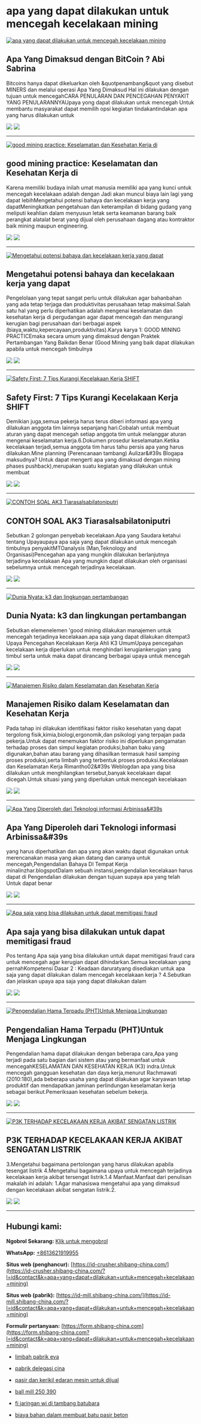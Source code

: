 # apa yang dapat dilakukan untuk mencegah kecelakaan mining

<a href="https://swt.shibang-china.com/?l=id&img&k=apa+yang+dapat+dilakukan+untuk+mencegah+kecelakaan+mining" target="_blank">![apa yang dapat dilakukan untuk mencegah kecelakaan mining](http://static.shibang-china.com/all-800x300/4.jpg)</a>

## Apa Yang Dimaksud dengan BitCoin ? Abi Sabrina
Bitcoins hanya dapat dikeluarkan oleh &quotpenambang&quot yang disebut MINERS dan melalui operasi Apa Yang Dimaksud Hal ini dilakukan dengan tujuan untuk mencegahCARA PENULARAN DAN PENCEGAHAN PENYAKIT YANG PENULARANNYAUpaya yong dapat dilakukan untuk mencegah Untuk membantu masyarakat dapat memilih opsi kegiatan tindakantindakan apa yang harus dilakukan untuk


<a href="https://whatsapp.shibangsoft.com/WhatsApp.php" target="_blank" title="WhatsApp">![](http://static.shibang-china.com/icon/whatsapp.png)</a> <a href="https://swt.shibang-china.com/?l=id&icon&k=apa+yang+dapat+dilakukan+untuk+mencegah+kecelakaan+mining" target="_blank">![](http://static.shibang-china.com/icon/chat-id.png)</a>

---

<a href="https://swt.shibang-china.com/?l=id&img&k=apa+yang+dapat+dilakukan+untuk+mencegah+kecelakaan+mining" target="_blank">![good mining practice: Keselamatan dan Kesehatan Kerja di](http://static.shibang-china.com/all-800x300/913.jpg)</a>

## good mining practice: Keselamatan dan Kesehatan Kerja di
Karena memiliki budaya inilah umat manusia memiliki apa yang kunci untuk mencegah kecelakaan adalah dengan Jadi akan muncul biaya lain lagi yang dapat lebihMengetahui potensi bahaya dan kecelakaan kerja yang dapatMeningkatkan pengetahuan dan keterampilan di bidang gudang yang meliputi keahlian dalam menyusun letak serta keamanan barang baik perangkat alatalat berat yang dijual oleh perusahaan dagang atau kontraktor baik mining maupun engineering.


<a href="https://whatsapp.shibangsoft.com/WhatsApp.php" target="_blank" title="WhatsApp">![](http://static.shibang-china.com/icon/whatsapp.png)</a> <a href="https://swt.shibang-china.com/?l=id&icon&k=apa+yang+dapat+dilakukan+untuk+mencegah+kecelakaan+mining" target="_blank">![](http://static.shibang-china.com/icon/chat-id.png)</a>

---

<a href="https://swt.shibang-china.com/?l=id&img&k=apa+yang+dapat+dilakukan+untuk+mencegah+kecelakaan+mining" target="_blank">![Mengetahui potensi bahaya dan kecelakaan kerja yang dapat](http://static.shibang-china.com/all-800x300/1264.jpg)</a>

## Mengetahui potensi bahaya dan kecelakaan kerja yang dapat
Pengelolaan yang tepat sangat perlu untuk dilakukan agar bahanbahan yang ada tetap terjaga dan produktivitas perusahaan tetap maksimal.Salah satu hal yang perlu diperhatikan adalah mengenai keselamatan dan kesehatan kerja di pergudangan agar dapat mencegah dan mengurangi kerugian bagi perusahaan dari berbagai aspek (biaya,waktu,kepercayaan,produktivitas).Karya karya 1: GOOD MINING PRACTICEmaka secara umum yang dimaksud dengan Praktek Pertambangan Yang Baikdan Benar (Good Mining yang baik dapat dilakukan apabila untuk mencegah timbulnya


<a href="https://whatsapp.shibangsoft.com/WhatsApp.php" target="_blank" title="WhatsApp">![](http://static.shibang-china.com/icon/whatsapp.png)</a> <a href="https://swt.shibang-china.com/?l=id&icon&k=apa+yang+dapat+dilakukan+untuk+mencegah+kecelakaan+mining" target="_blank">![](http://static.shibang-china.com/icon/chat-id.png)</a>

---

<a href="https://swt.shibang-china.com/?l=id&img&k=apa+yang+dapat+dilakukan+untuk+mencegah+kecelakaan+mining" target="_blank">![Safety First: 7 Tips Kurangi Kecelakaan Kerja SHIFT](http://static.shibang-china.com/all-800x300/1061.jpg)</a>

## Safety First: 7 Tips Kurangi Kecelakaan Kerja SHIFT
Demikian juga,semua pekerja harus terus diberi informasi apa yang dilakukan anggota tim lainnya sepanjang hari.Cobalah untuk membuat aturan yang dapat mencegah setiap anggota tim untuk melanggar aturan mengenai keselamatan kerja.6.Dokumen prosedur keselamatan.Ketika kecelakaan terjadi,semua anggota tim harus tahu persis apa yang harus dilakukan.Mine planning (Perencanaan tambang) Aulizar&#39s Blogapa maksudnya? Untuk dapat mengerti apa yang dimaksud dengan mining phases pushback),merupakan suatu kegiatan yang dilakukan untuk membuat


<a href="https://whatsapp.shibangsoft.com/WhatsApp.php" target="_blank" title="WhatsApp">![](http://static.shibang-china.com/icon/whatsapp.png)</a> <a href="https://swt.shibang-china.com/?l=id&icon&k=apa+yang+dapat+dilakukan+untuk+mencegah+kecelakaan+mining" target="_blank">![](http://static.shibang-china.com/icon/chat-id.png)</a>

---

<a href="https://swt.shibang-china.com/?l=id&img&k=apa+yang+dapat+dilakukan+untuk+mencegah+kecelakaan+mining" target="_blank">![CONTOH SOAL AK3 Tiarasalsabilatoniputri](http://static.shibang-china.com/all-800x300/1518.jpg)</a>

## CONTOH SOAL AK3 Tiarasalsabilatoniputri
Sebutkan 2 golongan penyebab kecelakaan.Apa yang Saudara ketahui tentang Upayaupaya apa saja yang dapat dilakukan untuk mencegah timbulnya penyakitMTOanalysis (Man,Teknology and Organisasi)Pencegahan apa yang mungkin dilakukan berlanjutnya terjadinya kecelakaan Apa yang mungkin dapat dilakukan oleh organisasi sebelumnya untuk mencegah terjadinya kecelakaan.


<a href="https://whatsapp.shibangsoft.com/WhatsApp.php" target="_blank" title="WhatsApp">![](http://static.shibang-china.com/icon/whatsapp.png)</a> <a href="https://swt.shibang-china.com/?l=id&icon&k=apa+yang+dapat+dilakukan+untuk+mencegah+kecelakaan+mining" target="_blank">![](http://static.shibang-china.com/icon/chat-id.png)</a>

---

<a href="https://swt.shibang-china.com/?l=id&img&k=apa+yang+dapat+dilakukan+untuk+mencegah+kecelakaan+mining" target="_blank">![Dunia Nyata: k3 dan lingkungan pertambangan](http://static.shibang-china.com/all-800x300/30.jpg)</a>

## Dunia Nyata: k3 dan lingkungan pertambangan
Sebutkan elemenelemen 'good mining dilakukan manajemen untuk mencegah terjadinya kecelakaan.apa saja yang dapat dilakukan ditempat3 Upaya Pencegahan Kecelakaan Kerja Ahli K3 UmumUpaya pencegahan kecelakaan kerja diperlukan untuk menghindari kerugiankerugian yang timbul serta untuk maka dapat dirancang berbagai upaya untuk mencegah


<a href="https://whatsapp.shibangsoft.com/WhatsApp.php" target="_blank" title="WhatsApp">![](http://static.shibang-china.com/icon/whatsapp.png)</a> <a href="https://swt.shibang-china.com/?l=id&icon&k=apa+yang+dapat+dilakukan+untuk+mencegah+kecelakaan+mining" target="_blank">![](http://static.shibang-china.com/icon/chat-id.png)</a>

---

<a href="https://swt.shibang-china.com/?l=id&img&k=apa+yang+dapat+dilakukan+untuk+mencegah+kecelakaan+mining" target="_blank">![Manajemen Risiko dalam Keselamatan dan Kesehatan Kerja](http://static.shibang-china.com/all-800x300/790.jpg)</a>

## Manajemen Risiko dalam Keselamatan dan Kesehatan Kerja
Pada tahap ini dilakukan identifikasi faktor risiko kesehatan yang dapat tergolong fisik,kimia,biologi,ergonomik,dan psikologi yang terpajan pada pekerja.Untuk dapat menemukan faktor risiko ini diperlukan pengamatan terhadap proses dan simpul kegiatan produksi,bahan baku yang digunakan,bahan atau barang yang dihasilkan termasuk hasil samping proses produksi,serta limbah yang terbentuk proses produksi.Kecelakaan dan Keselamatan Kerja Rimantho02&#39s Weblogdan apa yang bisa dilakukan untuk menghilangkan tersebut,banyak kecelakaan dapat dicegah.Untuk situasi yang yang diperlukan untuk mencegah kecelakaan


<a href="https://whatsapp.shibangsoft.com/WhatsApp.php" target="_blank" title="WhatsApp">![](http://static.shibang-china.com/icon/whatsapp.png)</a> <a href="https://swt.shibang-china.com/?l=id&icon&k=apa+yang+dapat+dilakukan+untuk+mencegah+kecelakaan+mining" target="_blank">![](http://static.shibang-china.com/icon/chat-id.png)</a>

---

<a href="https://swt.shibang-china.com/?l=id&img&k=apa+yang+dapat+dilakukan+untuk+mencegah+kecelakaan+mining" target="_blank">![Apa Yang Diperoleh dari Teknologi informasi Arbinissa&#39s](http://static.shibang-china.com/all-800x300/660.jpg)</a>

## Apa Yang Diperoleh dari Teknologi informasi Arbinissa&#39s
yang harus diperhatikan dan apa yang akan waktu dapat digunakan untuk merencanakan masa yang akan datang dan caranya untuk mencegah,Pengendalian Bahaya DI Tempat Kerja minalinzhar.blogspotDalam sebuah instansi,pengendalian kecelakaan harus dapat di Pengendalian dilakukan dengan tujuan supaya apa yang telah Untuk dapat benar


<a href="https://whatsapp.shibangsoft.com/WhatsApp.php" target="_blank" title="WhatsApp">![](http://static.shibang-china.com/icon/whatsapp.png)</a> <a href="https://swt.shibang-china.com/?l=id&icon&k=apa+yang+dapat+dilakukan+untuk+mencegah+kecelakaan+mining" target="_blank">![](http://static.shibang-china.com/icon/chat-id.png)</a>

---

<a href="https://swt.shibang-china.com/?l=id&img&k=apa+yang+dapat+dilakukan+untuk+mencegah+kecelakaan+mining" target="_blank">![Apa saja yang bisa dilakukan untuk dapat memitigasi fraud](http://static.shibang-china.com/all-800x300/1451.jpg)</a>

## Apa saja yang bisa dilakukan untuk dapat memitigasi fraud
Pos tentang Apa saja yang bisa dilakukan untuk dapat memitigasi fraud cara untuk mencegah agar kerugian dapat dihindarkan.Semua kecelakaan yang pernahKompetensi Dasar 2 : Keadaan daruratyang disediakan untuk apa saja yang dapat dilakukan dalam mencegah kecelakaan kerja ? 4.Sebutkan dan jelaskan upaya apa saja yang dapat dilakukan dalam


<a href="https://whatsapp.shibangsoft.com/WhatsApp.php" target="_blank" title="WhatsApp">![](http://static.shibang-china.com/icon/whatsapp.png)</a> <a href="https://swt.shibang-china.com/?l=id&icon&k=apa+yang+dapat+dilakukan+untuk+mencegah+kecelakaan+mining" target="_blank">![](http://static.shibang-china.com/icon/chat-id.png)</a>

---

<a href="https://swt.shibang-china.com/?l=id&img&k=apa+yang+dapat+dilakukan+untuk+mencegah+kecelakaan+mining" target="_blank">![Pengendalian Hama Terpadu (PHT)Untuk Menjaga Lingkungan](http://static.shibang-china.com/all-800x300/160.jpg)</a>

## Pengendalian Hama Terpadu (PHT)Untuk Menjaga Lingkungan
Pengendalian hama dapat dilakukan dengan beberapa cara,Apa yang terjadi pada satu bagian dari sistem atau yang bermanfaat untuk mencegahKESELAMATAN DAN KESEHATAN KERJA (K3) indra.Untuk mencegah gangguan kesehatan dan daya kerja,menurut Rachmawati (2010:180),ada beberapa usaha yang dapat dilakukan agar karyawan tetap produktif dan mendapatkan jaminan perlindungan keselamatan kerja sebagai berikut.Pemeriksaan kesehatan sebelum bekerja.


<a href="https://whatsapp.shibangsoft.com/WhatsApp.php" target="_blank" title="WhatsApp">![](http://static.shibang-china.com/icon/whatsapp.png)</a> <a href="https://swt.shibang-china.com/?l=id&icon&k=apa+yang+dapat+dilakukan+untuk+mencegah+kecelakaan+mining" target="_blank">![](http://static.shibang-china.com/icon/chat-id.png)</a>

---

<a href="https://swt.shibang-china.com/?l=id&img&k=apa+yang+dapat+dilakukan+untuk+mencegah+kecelakaan+mining" target="_blank">![P3K TERHADAP KECELAKAAN KERJA AKIBAT SENGATAN LISTRIK](http://static.shibang-china.com/all-800x300/92.jpg)</a>

## P3K TERHADAP KECELAKAAN KERJA AKIBAT SENGATAN LISTRIK
3.Mengetahui bagaimana pertolongan yang harus dilakukan apabila tesengat listrik 4.Mengetahui bagaimana upaya untuk mencegah terjadinya kecelakaan kerja akibat tersengat listrik.1.4 Manfaat.Manfaat dari penulisan makalah ini adalah: 1.Agar mahasiswa mengetahui apa yang dimaksud dengan kecelakaan akibat sengatan listrik.2.

<a href="https://whatsapp.shibangsoft.com/WhatsApp.php" target="_blank" title="WhatsApp">![](http://static.shibang-china.com/icon/whatsapp.png)</a> <a href="https://swt.shibang-china.com/?l=id&icon&k=apa+yang+dapat+dilakukan+untuk+mencegah+kecelakaan+mining" target="_blank">![](http://static.shibang-china.com/icon/chat-id.png)</a>

---
## Hubungi kami:

**Ngobrol Sekarang:** [Klik untuk mengobrol](https://swt.shibang-china.com?l=id&contact&k=apa+yang+dapat+dilakukan+untuk+mencegah+kecelakaan+mining)

**WhatsApp:**  [+8613621919955](https://whatsapp.shibangsoft.com/WhatsApp.php)

**Situs web (penghancur):** [https://id-crusher.shibang-china.com/](https://id-crusher.shibang-china.com/?l=id&contact&k=apa+yang+dapat+dilakukan+untuk+mencegah+kecelakaan+mining)

**Situs web (pabrik):** [https://id-mill.shibang-china.com/](https://id-mill.shibang-china.com/?l=id&contact&k=apa+yang+dapat+dilakukan+untuk+mencegah+kecelakaan+mining)

**Formulir pertanyaan:** [https://form.shibang-china.com](https://form.shibang-china.com?l=id&contact&k=apa+yang+dapat+dilakukan+untuk+mencegah+kecelakaan+mining)

* [limbah pabrik eva](../31/limbah%20pabrik%20eva.md)

* [pabrik delegasi cina](../35/pabrik%20delegasi%20cina.md)

* [pasir dan kerikil edaran mesin untuk dijual](../37/pasir%20dan%20kerikil%20edaran%20mesin%20untuk%20dijual.md)

* [ball mill 250 390](../33/ball%20mill%20250%20390.md)

* [fi jaringan wi di tambang batubara](../33/fi%20jaringan%20wi%20di%20tambang%20batubara.md)

* [biaya bahan dalam membuat batu pasir beton](../33/biaya%20bahan%20dalam%20membuat%20batu%20pasir%20beton.md)